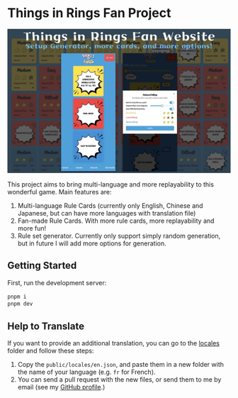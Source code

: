# Things in Rings Fan Project

![Things in Rings Fan Website](https://raw.githubusercontent.com/Ender-Wiggin2019/Things-In-Rings/refs/heads/main/src/app/%5Blocale%5D/opengraph-image.jpg)

This project aims to bring multi-language and more replayability to this wonderful game.
Main features are:

1. Multi-language Rule Cards (currently only English, Chinese and Japanese, but can have more languages with translation file)
2. Fan-made Rule Cards. With more rule cards, more replayability and more fun!
3. Rule set generator. Currently only support simply random generation, but in future I will add more options for generation.

## Getting Started

First, run the development server:

```bash
pnpm i
pnpm dev
```

## Help to Translate

If you want to provide an additional translation, you can go to the [locales](https://github.com/Ender-Wiggin2019/Things-In-Rings/tree/main/public/locales) folder and follow these steps:

1. Copy the `public/locales/en.json`, and paste them in a new folder with the name of your language (e.g. `fr` for French).
2. You can send a pull request with the new files, or send them to me by email (see my [GitHub profile](https://github.com/Ender-Wiggin2019).)
